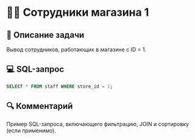 # 🧑‍💼 Сотрудники магазина 1

## 📌 Описание задачи  
Вывод сотрудников, работающих в магазине с ID = 1.

## 💻 SQL-запрос
```sql
SELECT * FROM staff WHERE store_id = 1;
```

## 🔍 Комментарий  
Пример SQL-запроса, включающего фильтрацию, JOIN и сортировку (если применимо).
